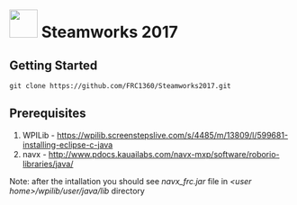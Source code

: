 # <img src="http://1360.ca/wp-content/uploads/2017/02/cropped-1360-Logo-no-text-4.png" width="50"/> Steamworks 2017



## Getting Started

```
git clone https://github.com/FRC1360/Steamworks2017.git
```

## Prerequisites

1. WPILib - https://wpilib.screenstepslive.com/s/4485/m/13809/l/599681-installing-eclipse-c-java
1. navx - http://www.pdocs.kauailabs.com/navx-mxp/software/roborio-libraries/java/

Note: after the intallation you should see *navx_frc.jar* file in *&lt;user home&gt;/wpilib/user/java/lib* directory

